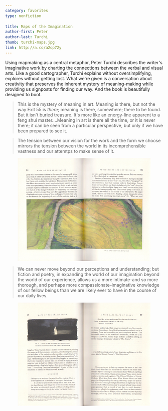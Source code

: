 ```yaml
---
category: favorites
type: nonfiction

title: Maps of the Imagination
author-first: Peter
author-last: Turchi
thumb: turchi-maps.jpg
link: http://a.co/a2op72y
---
```


Using mapmaking as a central metaphor, Peter Turchi describes the writer's imaginative work by charting the connections between the verbal and visual arts. Like a good cartographer, Turchi explains without oversimplifying, explores without getting lost. What we're given is a conversation about creativity that preserves the inherent mystery of meaning-making while providing us signposts for finding our way. And the book is beautifully designed to boot.

> This is the mystery of meaning in art. Meaning is there, but not the way Exit 55 is *there*; meaning is there, somewhere; there to be found. But it isn't buried treasure. It's more like an energy-line apparent to a feng shui master....Meaning in art is there all the time, or it is never there; it can be seen from a particular perspective, but only if we have been prepared to see it.

> The tension between our vision for the work and the form we choose mirrors the tension between the world in its incomprehensible vastness and our attemtps to make sense of it.

<figure>
	<img src="/img/bookshelf/turchi-maps-2.jpg" alt="">
</figure>

> We can never move beyond our perceptions and understanding; but fiction and poetry, in expanding the world of our imagination beyond the world of our experience, allows us a more intimate–and so more thorough, and perhaps more compassionate–imaginative knowledge of our fellow beings than we are likely ever to have in the course of our daily lives.

<figure>
	<img src="/img/bookshelf/turchi-maps-3.jpg" alt="">
</figure>

